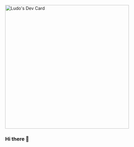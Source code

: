 <a href="https://app.daily.dev/LA320"><img src="https://api.daily.dev/devcards/2c8eb1906889410885c8efd4d373fed6.png?r=hsm" width="400" alt="Ludo's Dev Card"/></a>




### Hi there 👋

<!--
**LudoA320/LudoA320** is a ✨ _special_ ✨ repository because its `README.md` (this file) appears on your GitHub profile.

Here are some ideas to get you started:

- 🔭 I’m currently working on ...
- 🌱 I’m currently learning ...
- 👯 I’m looking to collaborate on ...
- 🤔 I’m looking for help with ...
- 💬 Ask me about ...
- 📫 How to reach me: ...
- 😄 Pronouns: ...
- ⚡ Fun fact: ...
-->
